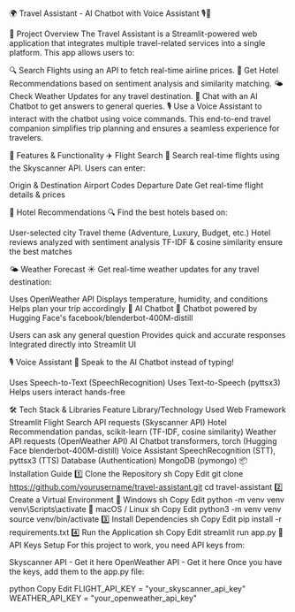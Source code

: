 🌍 Travel Assistant - AI Chatbot with Voice Assistant 🎙️🤖


📌 Project Overview
The Travel Assistant is a Streamlit-powered web application that integrates multiple travel-related services into a single platform. This app allows users to:

🔍 Search Flights using an API to fetch real-time airline prices.
🏨 Get Hotel Recommendations based on sentiment analysis and similarity matching.
🌤️ Check Weather Updates for any travel destination.
🤖 Chat with an AI Chatbot to get answers to general queries.
🎙️ Use a Voice Assistant to interact with the chatbot using voice commands.
This end-to-end travel companion simplifies trip planning and ensures a seamless experience for travelers.

🎯 Features & Functionality
✈️ Flight Search
🚀 Search real-time flights using the Skyscanner API. Users can enter:

Origin & Destination Airport Codes
Departure Date
Get real-time flight details & prices

🏨 Hotel Recommendations
🔍 Find the best hotels based on:

User-selected city
Travel theme (Adventure, Luxury, Budget, etc.)
Hotel reviews analyzed with sentiment analysis
TF-IDF & cosine similarity ensure the best matches

🌤️ Weather Forecast
☀️ Get real-time weather updates for any travel destination:

Uses OpenWeather API
Displays temperature, humidity, and conditions
Helps plan your trip accordingly
🤖 AI Chatbot
💬 Chatbot powered by Hugging Face's facebook/blenderbot-400M-distill

Users can ask any general question
Provides quick and accurate responses
Integrated directly into Streamlit UI

🎙️ Voice Assistant
🎤 Speak to the AI Chatbot instead of typing!

Uses Speech-to-Text (SpeechRecognition)
Uses Text-to-Speech (pyttsx3)
Helps users interact hands-free

🛠️ Tech Stack & Libraries
Feature	Library/Technology Used
Web Framework	Streamlit
Flight Search API	requests (Skyscanner API)
Hotel Recommendation	pandas, scikit-learn (TF-IDF, cosine similarity)
Weather API	requests (OpenWeather API)
AI Chatbot	transformers, torch (Hugging Face blenderbot-400M-distill)
Voice Assistant	SpeechRecognition (STT), pyttsx3 (TTS)
Database (Authentication)	MongoDB (pymongo)
📦 Installation Guide
1️⃣ Clone the Repository
sh
Copy
Edit
git clone https://github.com/yourusername/travel-assistant.git
cd travel-assistant
2️⃣ Create a Virtual Environment
🔹 Windows
sh
Copy
Edit
python -m venv venv
venv\Scripts\activate
🔹 macOS / Linux
sh
Copy
Edit
python3 -m venv venv
source venv/bin/activate
3️⃣ Install Dependencies
sh
Copy
Edit
pip install -r requirements.txt
4️⃣ Run the Application
sh
Copy
Edit
streamlit run app.py
📜 API Keys Setup
For this project to work, you need API keys from:

Skyscanner API - Get it here
OpenWeather API - Get it here
Once you have the keys, add them to the app.py file:

python
Copy
Edit
FLIGHT_API_KEY = "your_skyscanner_api_key"
WEATHER_API_KEY = "your_openweather_api_key"
